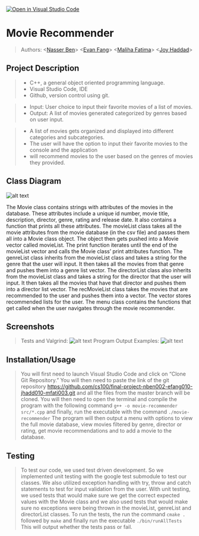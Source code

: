 [![Open in Visual Studio Code](https://classroom.github.com/assets/open-in-vscode-c66648af7eb3fe8bc4f294546bfd86ef473780cde1dea487d3c4ff354943c9ae.svg)](https://classroom.github.com/online_ide?assignment_repo_id=8878294&assignment_repo_type=AssignmentRepo)

#  Movie Recommender
 
 > Authors: \<[Nasser Ben](https://github.com/nasserben)\>
 >          \<[Evan Fang](https://github.com/evanzfang)\>
 >          \<[Maliha Fatima](https://github.com/mfatima1)\>
 >          \<[Joy Haddad](https://github.com/JoyHaddad)\>


## Project Description
 > * C++, a general object oriented programming language.
 > * Visual Studio Code, IDE
 > * Github, version control using git.

 > * Input: User choice to input their favorite movies of a list of movies. 
 > * Output: A list of movies generated categorized by genres based on user input.

 > * A list of movies gets organized and displayed into different categories and subcategories. 
 > * The user will have the option to input their favorite movies to the console and the application 
 > * will recommend movies to the user based on the genres of movies they provided.

## Class Diagram
![alt text](https://cdn.discordapp.com/attachments/1024073313024217178/1047261973512994866/Movie-Rec-Class-Diagram.jpg)

The Movie class contains strings with attributes of the movies in the database. These attributes include a unique id number, movie title, description, director, genre, rating and release date. It also contains a function that prints all these attributes. The movieList class takes all the movie attributes from the movie database (in the csv file) and passes them all into a Movie class object. The object then gets pushed into a Movie vector called movieList. The print function iterates until the end of the movieList vector and calls the Movie class’ print attributes function. The genreList class inherits from the movieList class and takes a string for the genre that the user will input. It then takes all the movies from that genre and pushes them into a genre list vector. The directorList class also inherits from the movieList class and takes a string for the director that the user will input. It then takes all the movies that have that director and pushes them into a director list vector. The recMovieList class takes the movies that are recommended to the user and pushes them into a vector. The vector stores recommended lists for the user. The menu class contains the functions that get called when the user navigates through the movie recommender. 
 
 ## Screenshots
 >Tests and Valgrind:
 ![alt text](https://cdn.discordapp.com/attachments/1024073313024217178/1047268992097714186/tests.png)
 >Program Output Examples:
 ![alt text](https://cdn.discordapp.com/attachments/1024073313024217178/1047271412215337071/input-output.png)
 ## Installation/Usage
 > You will first need to launch Visual Studio Code and click on “Clone Git Repository.” You will then need to paste the link of the git repository <https://github.com/cs100/final-project-nben002-efang010-jhadd010-mfati003.git> and all the files from the master branch will be cloned. You will then need to open the terminal and compile the program with the following command ```g++ -o movie-recommender src/*.cpp``` and finally, run the executable with the command ```./movie-recommender``` The program will then output a menu with options to view the full movie database, view movies filtered by genre, director or rating, get movie recommendations and to add a movie to the database.
 

 ## Testing
 > To test our code, we used test driven development. So we implemented unit testing with the google test submodule to test our classes. We also utilized exception handling with try, throw and catch statements to test for input validation from the user. With unit testing, we used tests that would make sure we get the correct expected values with the Movie class and we also used tests that would make sure no exceptions were being thrown in the movieList, genreList and directorList classes. To run the tests, the run the command ```cmake .``` followed by ```make``` and finally run the executable ```./bin/runAllTests``` This will output whether the tests pass or fail.
 
 
